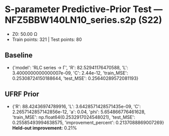 # S-parameter Predictive-Prior Test — NFZ5BBW140LN10_series.s2p (S22)
- Z0: 50.00 Ω
- Train points: 321  |  Test points: 80

## Baseline
- {'model': 'RLC series -> Γ', 'R': 82.52941176470588, 'L': 3.4000000000000007e-09, 'C': 2.44e-12, 'train_MSE': 0.25308724150188644, 'test_MSE': 0.25640289572081193}

## UFRF Prior
- {'R': 88.42436974789916, 'L': 3.6428571428571435e-09, 'C': 2.2657142857142856e-12, 'a': 0.04, 'phi': 5.654866776461628, 'train_MSE': np.float64(0.2532917024548021), 'test_MSE': 0.25585493994638575, 'improvement_percent': 0.2137088869007269}
**Held-out improvement:** 0.21%